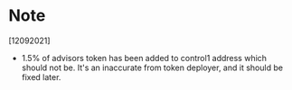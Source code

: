 # Note 
[12092021]
- 1.5% of advisors token has been added to control1 address which should not be. It's an inaccurate from token deployer, and it should be fixed later.
